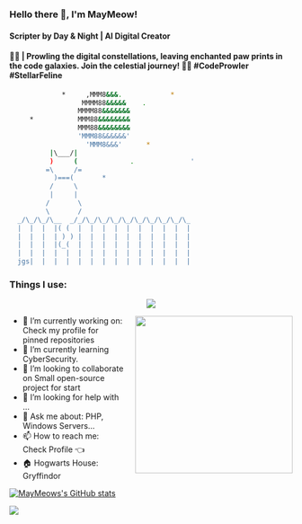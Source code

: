 ### Hello there 👋, I'm MayMeow!
#### Scripter by Day & Night | AI Digital Creator
#### 🌌🐾 | Prowling the digital constellations, leaving enchanted paw prints in the code galaxies. Join the celestial journey! 🚀🌠 #CodeProwler #StellarFeline

```bash
             *     ,MMM8&&&.            *
                  MMMM88&&&&&    .
                 MMMM88&&&&&&&
     *           MMM88&&&&&&&&
                 MMM88&&&&&&&&
                 'MMM88&&&&&&'
                   'MMM8&&&'      *
          |\___/|
          )     (             .              '
         =\     /=
           )===(       *
          /     \
          |     |
         /       \
         \       /
  _/\_/\_/\__  _/_/\_/\_/\_/\_/\_/\_/\_/\_/\_
  |  |  |  |( (  |  |  |  |  |  |  |  |  |  |
  |  |  |  | ) ) |  |  |  |  |  |  |  |  |  |
  |  |  |  |(_(  |  |  |  |  |  |  |  |  |  |
  |  |  |  |  |  |  |  |  |  |  |  |  |  |  |
  jgs|  |  |  |  |  |  |  |  |  |  |  |  |  | 
```

### Things I use:

<p align="center">
  <a href="https://skillicons.dev">
    <img src="https://skillicons.dev/icons?i=apple,azure,bootstrap,cs,cloudflare,codepen,css,discord,docker,dotnet,git,github,gitlab,gmail,go,graphql,html,js,laravel,npm,notion,markdown,nodejs,php,postgres,redis,regex,sass,windows,yarn" />
  </a>
</p>

<img src="https://media.maymeow.com/bg-remover-1761733081514(1).png" align="right" style="float:right; width:280px; margin-left:20px;" >

* 🔭 I’m currently working on: Check my profile for pinned repositories
* 🌱 I’m currently learning CyberSecurity.
* 👯 I’m looking to collaborate on Small open-source project for start 
* 🤔 I’m looking for help with ...
* 💬 Ask me about: PHP, Windows Servers...
* 📫 How to reach me: Check Profile 👈
* 🏠 Hogwarts House: Gryffindor

[![MayMeows's GitHub stats](https://github-readme-stats.vercel.app/api?username=maymeow&theme=ambient_gradient)](https://github.com/anuraghazra/github-readme-stats)

![](https://capsule-render.vercel.app/api?type=waving&height=150&color=gradient&section=footer)
